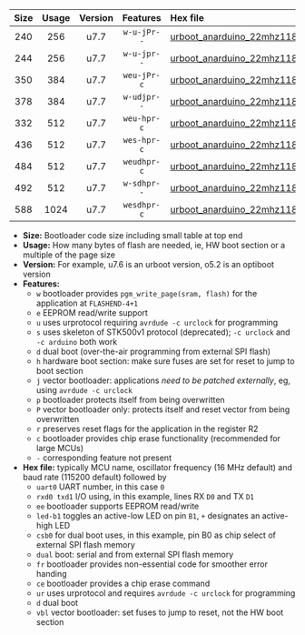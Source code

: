 |Size|Usage|Version|Features|Hex file|
|:-:|:-:|:-:|:-:|:--|
|240|256|u7.7|`w-u-jPr--`|[urboot_anarduino_22mhz1184_19200bps_uart0_rxd0_txd1_led+b1_ur_vbl.hex](https://raw.githubusercontent.com/stefanrueger/urboot.hex/main/boards/anarduino/fcpu_22mhz1184/19200_bps/urboot_anarduino_22mhz1184_19200bps_uart0_rxd0_txd1_led+b1_ur_vbl.hex)|
|244|256|u7.7|`w-u-jpr--`|[urboot_anarduino_22mhz1184_19200bps_uart0_rxd0_txd1_led+b1_fr_ur_vbl.hex](https://raw.githubusercontent.com/stefanrueger/urboot.hex/main/boards/anarduino/fcpu_22mhz1184/19200_bps/urboot_anarduino_22mhz1184_19200bps_uart0_rxd0_txd1_led+b1_fr_ur_vbl.hex)|
|350|384|u7.7|`weu-jPr-c`|[urboot_anarduino_22mhz1184_19200bps_uart0_rxd0_txd1_ee_led+b1_fr_ce_ur_vbl.hex](https://raw.githubusercontent.com/stefanrueger/urboot.hex/main/boards/anarduino/fcpu_22mhz1184/19200_bps/urboot_anarduino_22mhz1184_19200bps_uart0_rxd0_txd1_ee_led+b1_fr_ce_ur_vbl.hex)|
|378|384|u7.7|`w-udjpr--`|[urboot_anarduino_22mhz1184_19200bps_uart0_rxd0_txd1_led+b1_csd5_dual_ur_vbl.hex](https://raw.githubusercontent.com/stefanrueger/urboot.hex/main/boards/anarduino/fcpu_22mhz1184/19200_bps/urboot_anarduino_22mhz1184_19200bps_uart0_rxd0_txd1_led+b1_csd5_dual_ur_vbl.hex)|
|332|512|u7.7|`weu-hpr-c`|[urboot_anarduino_22mhz1184_19200bps_uart0_rxd0_txd1_ee_led+b1_fr_ce_ur.hex](https://raw.githubusercontent.com/stefanrueger/urboot.hex/main/boards/anarduino/fcpu_22mhz1184/19200_bps/urboot_anarduino_22mhz1184_19200bps_uart0_rxd0_txd1_ee_led+b1_fr_ce_ur.hex)|
|436|512|u7.7|`wes-hpr-c`|[urboot_anarduino_22mhz1184_19200bps_uart0_rxd0_txd1_ee_led+b1_fr_ce.hex](https://raw.githubusercontent.com/stefanrueger/urboot.hex/main/boards/anarduino/fcpu_22mhz1184/19200_bps/urboot_anarduino_22mhz1184_19200bps_uart0_rxd0_txd1_ee_led+b1_fr_ce.hex)|
|484|512|u7.7|`weudhpr-c`|[urboot_anarduino_22mhz1184_19200bps_uart0_rxd0_txd1_ee_led+b1_csd5_dual_fr_ce_ur.hex](https://raw.githubusercontent.com/stefanrueger/urboot.hex/main/boards/anarduino/fcpu_22mhz1184/19200_bps/urboot_anarduino_22mhz1184_19200bps_uart0_rxd0_txd1_ee_led+b1_csd5_dual_fr_ce_ur.hex)|
|492|512|u7.7|`w-sdhpr--`|[urboot_anarduino_22mhz1184_19200bps_uart0_rxd0_txd1_led+b1_csd5_dual_fr.hex](https://raw.githubusercontent.com/stefanrueger/urboot.hex/main/boards/anarduino/fcpu_22mhz1184/19200_bps/urboot_anarduino_22mhz1184_19200bps_uart0_rxd0_txd1_led+b1_csd5_dual_fr.hex)|
|588|1024|u7.7|`wesdhpr-c`|[urboot_anarduino_22mhz1184_19200bps_uart0_rxd0_txd1_ee_led+b1_csd5_dual_fr_ce.hex](https://raw.githubusercontent.com/stefanrueger/urboot.hex/main/boards/anarduino/fcpu_22mhz1184/19200_bps/urboot_anarduino_22mhz1184_19200bps_uart0_rxd0_txd1_ee_led+b1_csd5_dual_fr_ce.hex)|

- **Size:** Bootloader code size including small table at top end
- **Usage:** How many bytes of flash are needed, ie, HW boot section or a multiple of the page size
- **Version:** For example, u7.6 is an urboot version, o5.2 is an optiboot version
- **Features:**
  + `w` bootloader provides `pgm_write_page(sram, flash)` for the application at `FLASHEND-4+1`
  + `e` EEPROM read/write support
  + `u` uses urprotocol requiring `avrdude -c urclock` for programming
  + `s` uses skeleton of STK500v1 protocol (deprecated); `-c urclock` and `-c arduino` both work
  + `d` dual boot (over-the-air programming from external SPI flash)
  + `h` hardware boot section: make sure fuses are set for reset to jump to boot section
  + `j` vector bootloader: applications *need to be patched externally*, eg, using `avrdude -c urclock`
  + `p` bootloader protects itself from being overwritten
  + `P` vector bootloader only: protects itself and reset vector from being overwritten
  + `r` preserves reset flags for the application in the register R2
  + `c` bootloader provides chip erase functionality (recommended for large MCUs)
  + `-` corresponding feature not present
- **Hex file:** typically MCU name, oscillator frequency (16 MHz default) and baud rate (115200 default) followed by
  + `uart0` UART number, in this case `0`
  + `rxd0 txd1` I/O using, in this example, lines RX `D0` and TX `D1`
  + `ee` bootloader supports EEPROM read/write
  + `led-b1` toggles an active-low LED on pin `B1`, `+` designates an active-high LED
  + `csb0` for dual boot uses, in this example, pin B0 as chip select of external SPI flash memory
  + `dual` boot: serial and from external SPI flash memory
  + `fr` bootloader provides non-essential code for smoother error handing
  + `ce` bootloader provides a chip erase command
  + `ur` uses urprotocol and requires `avrdude -c urclock` for programming
  + `d` dual boot
  + `vbl` vector bootloader: set fuses to jump to reset, not the HW boot section
